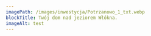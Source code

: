 ```yaml
---
imagePath: /images/inwestycja/Potrzanowo_1_txt.webp
blockTitle: Twój dom nad jeziorem Włókna.
imageAlt: test
---
```

